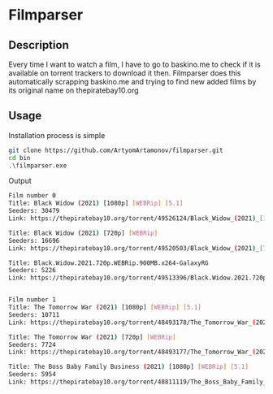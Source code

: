 # Filmparser

## Description

Every time I want to watch a film, I have to go to baskino.me to check if it is available on torrent trackers to download it then. Filmparser does this automatically scrapping baskino.me and trying to find new added films by its original name on thepiratebay10.org

## Usage

Installation process is simple
```bash
git clone https://github.com/ArtyomArtamonov/filmparser.git
cd bin
.\filmparser.exe
```

Output
```bash
Film number 0
Title: Black Widow (2021) [1080p] [WEBRip] [5.1]
Seeders: 30479
Link: https://thepiratebay10.org/torrent/49526124/Black_Widow_(2021)_[1080p]_[WEBRip]_[5.1]

Title: Black Widow (2021) [720p] [WEBRip]
Seeders: 16696
Link: https://thepiratebay10.org/torrent/49520503/Black_Widow_(2021)_[720p]_[WEBRip]

Title: Black.Widow.2021.720p.WEBRip.900MB.x264-GalaxyRG
Seeders: 5226
Link: https://thepiratebay10.org/torrent/49513396/Black.Widow.2021.720p.WEBRip.900MB.x264-GalaxyRG


Film number 1
Title: The Tomorrow War (2021) [1080p] [WEBRip] [5.1]
Seeders: 10711
Link: https://thepiratebay10.org/torrent/48493178/The_Tomorrow_War_(2021)_[1080p]_[WEBRip]_[5.1]

Title: The Tomorrow War (2021) [720p] [WEBRip]
Seeders: 7724
Link: https://thepiratebay10.org/torrent/48493177/The_Tomorrow_War_(2021)_[720p]_[WEBRip]

Title: The Boss Baby Family Business (2021) [1080p] [WEBRip] [5.1]
Seeders: 5954
Link: https://thepiratebay10.org/torrent/48811119/The_Boss_Baby_Family_Business_(2021)_[1080p]_[WEBRip]_[5.1]
```
